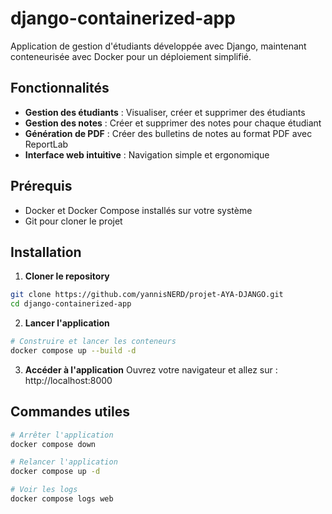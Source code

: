 
# django-containerized-app

Application de gestion d'étudiants développée avec Django, maintenant conteneurisée avec Docker pour un déploiement simplifié.
  
##  Fonctionnalités

-  **Gestion des étudiants** : Visualiser, créer et supprimer des étudiants
-  **Gestion des notes** : Créer et supprimer des notes pour chaque étudiant
-  **Génération de PDF** : Créer des bulletins de notes au format PDF avec ReportLab
-  **Interface web intuitive** : Navigation simple et ergonomique

## Prérequis

- Docker et Docker Compose installés sur votre système
- Git pour cloner le projet

## Installation

1. **Cloner le repository**
```bash
git clone https://github.com/yannisNERD/projet-AYA-DJANGO.git
cd django-containerized-app
```

2. **Lancer l'application**
```bash
# Construire et lancer les conteneurs
docker compose up --build -d

```

3. **Accéder à l'application**
Ouvrez votre navigateur et allez sur : http://localhost:8000

## Commandes utiles

```bash
# Arrêter l'application
docker compose down

# Relancer l'application
docker compose up -d

# Voir les logs
docker compose logs web
```
